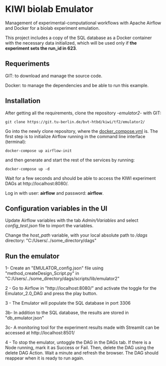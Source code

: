 # KIWI biolab Emulator

Management of experimental-computational workflows with Apache Airflow and Docker for a biolab experiment emulation.

This project includes a copy of the SQL database as a Docker container with the necessary data initialized, which will be used only if **the experiment sets the run_id in 623**.

## Requeriments
GIT: to download and manage the source code.

Docker: to manage the dependencies and be able to run this example.

## Installation
After getting all the requirements, clone the repository -*emulator2*- with GIT:

    git clone https://git.tu-berlin.de/bvt-htbd/kiwi/tf2/emulator2/

Go into the newly clone repository, where the [docker_compose.yml](/docker-compose.yml) is. The first step is to initialize Airflow running in the command line interface (terminal):

    docker-compose up airflow-init

and then generate and start the rest of the services by running:

    docker-compose up -d

Wait for a few seconds and should be able to access the KIWI experiment DAGs at http://localhost:8080/.

Log in with user: **airflow** and password: **airflow**.

## Configuration variables in the UI

Update Airflow variables with the tab *Admin/Variables* and select *config_test.json* file to import the variables. 

Change the *host_path* variable, with your local absolute path to */dags* directory: "C:/Users/../some_directory/dags"

## Run the emulator
1- Create an "EMULATOR_config.json" file using "method_createDesign_Script.py" in "C:/Users/../some_directory/dags/scripts/lib/emulator2"

2 - Go to Airflow in "http://localhost:8080/" and activate the toggle for the Emulator_2.0_DAG and press the play button.

3 - The Emulator will populate the SQL database in port 3306

3b- In addition to the SQL database, the results are stored in "db_emulator.json"

3c- A monitoring tool for the experiment results made with Streamlit can be accessed at http://localhost:8501/

4 - To stop the emulator, untoggle the DAG in the DAGs tab. If there is a Node running, mark it as Success or Fail. Then, delete the DAG using the delete DAG Action. Wait a minute and refresh the browser. The DAG should reappear when it is ready to run again.




